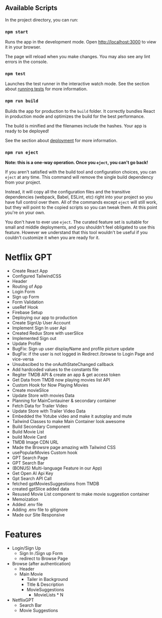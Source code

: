 ## Available Scripts

In the project directory, you can run:

### `npm start`

Runs the app in the development mode.
Open [http://localhost:3000](http://localhost:3000) to view it in your browser.

The page will reload when you make changes.
You may also see any lint errors in the console.

### `npm test`

Launches the test runner in the interactive watch mode.
See the section about [running tests](https://facebook.github.io/create-react-app/docs/running-tests) for more information.

### `npm run build`

Builds the app for production to the `build` folder.
It correctly bundles React in production mode and optimizes the build for the best performance.

The build is minified and the filenames include the hashes.
Your app is ready to be deployed!

See the section about [deployment](https://facebook.github.io/create-react-app/docs/deployment) for more information.

### `npm run eject`

**Note: this is a one-way operation. Once you `eject`, you can't go back!**

If you aren't satisfied with the build tool and configuration choices, you can `eject` at any time. This command will remove the single build dependency from your project.

Instead, it will copy all the configuration files and the transitive dependencies (webpack, Babel, ESLint, etc) right into your project so you have full control over them. All of the commands except `eject` will still work, but they will point to the copied scripts so you can tweak them. At this point you're on your own.

You don't have to ever use `eject`. The curated feature set is suitable for small and middle deployments, and you shouldn't feel obligated to use this feature. However we understand that this tool wouldn't be useful if you couldn't customize it when you are ready for it.

# Netflix GPT

* Create React App
* Configured TailwindCSS
* Header
* Routing of App
* Login Form
* Sign up Form
* Form Validation
* useRef Hook
* Firebase Setup
* Deploying our app to production
* Create SignUp User Account
* Implement Sign In user Api
* Created Redux Store with userSlice
* Implemented Sign out
* Update Profile
* BugFix: Sign up user displayName and profile picture update
* BugFix: if the user is not logged in Redirect /browse to Login Page and vice-versa
* Unsubscibed to the onAuthStateChanged callback
* Add hardcoded values to the constants file
* Regiter TMDB API & create an app & get access token
* Get Data from TMDB now playing movies list API
* Custom Hook for Now Playing Movies
* Create movieSlice
* Update Store with movies Data
* Planning for MainContauiner & secondary container
* Fetch Data for Trailer Video
* Update Store with Trailer Video Data
* Embedded the Yotube video and make it autoplay and mute
* Tailwind Classes to make Main Container look awesome
* Build Secondary Component
* Build Movie List
* build Movie Card
* TMDB Image CDN URL
* Made the Browsre page amazing with Tailwind CSS
* usePopularMovies Custom hook
* GPT Search Page
* GPT Search Bar
* (BONUS) Multi-language Feature in our App)
* Get Open AI Api Key
* Gpt Search API Call
* fetched gptMoviesSuggestions from TMDB
* created gptSlice added data
* Resused Movie List component to make movie suggestion container
* Memoization
* Added .env file
* Adding .env file to gitignore
* Made our Site Responsive

# Features

- Login/Sign Up
  - Sign In /Sign up Form
  - redirect to Browse Page
- Browse (after authentication)
  - Header
  - Main Movie
    - Tailer in Background
    - Title & Description
    - MovieSuggestions
      - MovieLists * N
- NetflixGPT
  - Search Bar
  - Movie Suggestions
